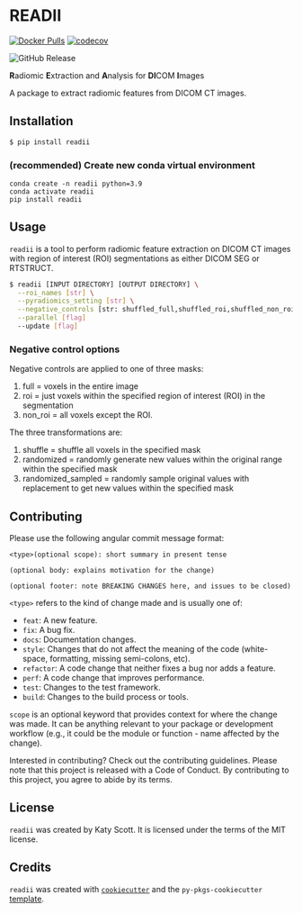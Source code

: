 # READII
[![Docker Pulls](https://img.shields.io/docker/pulls/bhklab/readii)](https://hub.docker.com/r/bhklab/readii)
[![codecov](https://codecov.io/gh/bhklab/readii/graph/badge.svg?token=obsN5dhXPx)](https://codecov.io/gh/bhklab/readii)

![GitHub Release](https://img.shields.io/github/v/release/bhklab/readii)


**R**adiomic **E**xtraction and **A**nalysis for **DI**COM **I**mages

A package to extract radiomic features from DICOM CT images.

## Installation

```bash
$ pip install readii
```

### (recommended) Create new conda virtual environment
```
conda create -n readii python=3.9
conda activate readii
pip install readii
```

## Usage
`readii` is a tool to perform radiomic feature extraction on DICOM CT images with region of interest (ROI) segmentations as either DICOM SEG or RTSTRUCT.

```bash
$ readii [INPUT DIRECTORY] [OUTPUT DIRECTORY] \
  --roi_names [str] \
  --pyradiomics_setting [str] \
  --negative_controls [str: shuffled_full,shuffled_roi,shuffled_non_roi,randomized_full,randomized_roi,randomized_non_roi,randomized_sampled_full,randomized_sampled_roi, randomized_sampled_non_roi] \
  --parallel [flag]
  --update [flag]
```

### Negative control options

Negative controls are applied to one of three masks: 
1. full = voxels in the entire image
2. roi = just voxels within the specified region of interest (ROI) in the segmentation
3. non_roi = all voxels except the ROI.

The three transformations are:
1. shuffle = shuffle all voxels in the specified mask
2. randomized = randomly generate new values within the original range within the specified mask
3. randomized_sampled = randomly sample original values with replacement to get new values within the specified mask


## Contributing

Please use the following angular commit message format:
```
<type>(optional scope): short summary in present tense

(optional body: explains motivation for the change)

(optional footer: note BREAKING CHANGES here, and issues to be closed)

```
`<type>` refers to the kind of change made and is usually one of:

- `feat`: A new feature.
- `fix`: A bug fix.
- `docs`: Documentation changes.
- `style`: Changes that do not affect the meaning of the code (white-space, formatting, missing semi-colons, etc).
- `refactor`: A code change that neither fixes a bug nor adds a feature.
- `perf`: A code change that improves performance.
- `test`: Changes to the test framework.
- `build`: Changes to the build process or tools.

`scope` is an optional keyword that provides context for where the change was made. It can be anything relevant to your package or development workflow (e.g., it could be the module or function - name affected by the change).

Interested in contributing? Check out the contributing guidelines. Please note that this project is released with a Code of Conduct. By contributing to this project, you agree to abide by its terms.

## License

`readii` was created by Katy Scott. It is licensed under the terms of the MIT license.

## Credits

`readii` was created with [`cookiecutter`](https://cookiecutter.readthedocs.io/en/latest/) and the `py-pkgs-cookiecutter` [template](https://github.com/py-pkgs/py-pkgs-cookiecutter).
